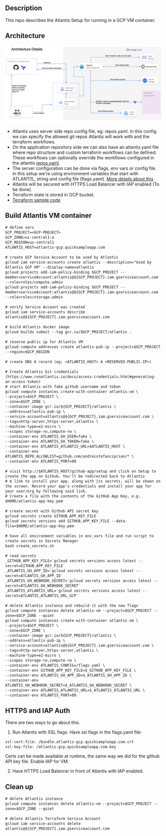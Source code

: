 ## Description

This repo describes the Atlantis Setup for running in a GCP VM container.

## Architecture

![Atlantis Architecture image](atlantis_architecture.png?raw=true "Atlantis GCP Architecture")

* Atlantis uses server side repo config file, eg: repos.yaml. In this config we can specify the allowed git repos Atlantis will work with and the terraform workflows.
* On the application repository side we can also have an atlantis.yaml file where repo structure and custom terraform workflows can be defined. These workflows can optionally override the workflows configured in the atlantis [repos.yaml](https://github.com/andreistefanciprian/tf-sample-code/blob/master/atlantis.yaml).
* The server configuration can be done via flags, env vars or config file. In this setup we're using environment variables that start with ATLANTIS_ string and config file (flags.yaml). [More details about this](https://www.runatlantis.io/docs/server-configuration.html#environment-variables)
* Atlantis will be secured with HTTPS Load Balancer with IAP enabled (To be done).
* Terraform state is stored in GCP bucket.
* [Terraform sample code](https://github.com/andreistefanciprian/tf-sample-code)


## Build Atlantis VM container
```
# define vars
GCP_PROJECT=<GCP-PROJECT>
GCP_ZONE=us-central1-a
GCP_REGION=us-central1
ATLANTIS_HOST=atlantis-gcp.quicksampleapp.com

# create GCP Service Account to be used by Atlantis
gcloud iam service-accounts create atlantis --description="Used by Atlantis GCP VM" --display-name=atlantis
gcloud projects add-iam-policy-binding $GCP_PROJECT --member=serviceAccount:atlantis@${GCP_PROJECT}.iam.gserviceaccount.com --role=roles/compute.admin
gcloud projects add-iam-policy-binding $GCP_PROJECT --member=serviceAccount:atlantis@${GCP_PROJECT}.iam.gserviceaccount.com --role=roles/storage.admin

# verify Service Account was created
gcloud iam service-accounts describe atlantis@${GCP_PROJECT}.iam.gserviceaccount.com

# build Atlantis docker image
gcloud builds submit --tag gcr.io/$GCP_PROJECT/atlantis .

# reserve public ip for Atlantis VM
gcloud compute addresses create atlantis-pub-ip --project=$GCP_PROJECT --region=$GCP_REGION

# create DNS A record (eg: <ATLANTIS_HOST> A <RESERVED-PUBLIC-IP>)

# Create Atlantis Git credentials (https://www.runatlantis.io/docs/access-credentials.html#generating-an-access-token)
# start Atlantis with fake github username and token
gcloud compute instances create-with-container atlantis-vm \
--project=$GCP_PROJECT \
--zone=$GCP_ZONE \
--container-image gcr.io/${GCP_PROJECT}/atlantis \
--address=atlantis-pub-ip \
--service-account=atlantis@${GCP_PROJECT}.iam.gserviceaccount.com \
--tags=http-server,https-server,atlantis \
--machine-type=e2-micro \
--scopes storage-rw,compute-rw \
--container-env ATLANTIS_GH_USER=fake \
--container-env ATLANTIS_GH_TOKEN=fake \
--container-env ATLANTIS_ATLANTIS_URL=$ATLANTIS_HOST \
--container-env ATLANTIS_REPO_ALLOWLIST=github.com/andreistefanciprian/* \
--container-env ATLANTIS_PORT=80

# visit http://$ATLANTIS_HOST/github-app/setup and click on Setup to create the app on Github. You'll be redirected back to Atlantis
# A link to install your app, along with its secrets, will be shown on the screen. Record your app's credentials and install your app for your user/org by following said link.
# Create a file with the contents of the GitHub App Key, e.g. $HOME/atlantis-app-key.pem

# create secret with Github API secret key
gcloud secrets create GITHUB_APP_KEY_FILE
gcloud secrets versions add GITHUB_APP_KEY_FILE --data-file=$HOME/atlantis-app-key.pem

# have all environment variables in env_vars file and run script to create secrets in Secrets Manager
bash create_secrets.sh

# read secrets
_GITHUB_APP_KEY_FILE=`gcloud secrets versions access latest --secret=GITHUB_APP_KEY_FILE`
_ATLANTIS_GH_APP_ID=`gcloud secrets versions access latest --secret=ATLANTIS_GH_APP_ID`
_ATLANTIS_GH_WEBHOOK_SECRET=`gcloud secrets versions access latest --secret=ATLANTIS_GH_WEBHOOK_SECRET`
_ATLANTIS_ATLANTIS_URL=`gcloud secrets versions access latest --secret=ATLANTIS_ATLANTIS_URL_GCP`

# delete Atlantis instance and rebuild it with the new flags
gcloud compute instances delete atlantis-vm --project=$GCP_PROJECT --zone=$GCP_ZONE --quiet
gcloud compute instances create-with-container atlantis-vm \
--project=$GCP_PROJECT \
--zone=$GCP_ZONE \
--container-image gcr.io/${GCP_PROJECT}/atlantis \
--address=atlantis-pub-ip \
--service-account=atlantis@${GCP_PROJECT}.iam.gserviceaccount.com \
--tags=http-server,https-server,atlantis \
--machine-type=e2-micro \
--scopes storage-rw,compute-rw \
--container-env ATLANTIS_CONFIG=/flags.yaml \
--container-env GITHUB_APP_KEY_FILE=$_GITHUB_APP_KEY_FILE \
--container-env ATLANTIS_GH_APP_ID=$_ATLANTIS_GH_APP_ID \
--container-env ATLANTIS_GH_WEBHOOK_SECRET=$_ATLANTIS_GH_WEBHOOK_SECRET \
--container-env ATLANTIS_ATLANTIS_URL=$_ATLANTIS_ATLANTIS_URL \
--container-env ATLANTIS_PORT=80
```

## HTTPS and IAP Auth

There are two ways to go about this.

1. Run Atlantis with SSL flags. Have ssl flags in the flags.yaml file:
```
ssl-cert-file: /bundle.atlantis-gcp.quicksampleapp.com.crt
ssl-key-file: /atlantis-gcp.quicksampleapp.com.key
```
Certs can be made available at runtime, the same way we did for the github API key file.
Enable IAP for VM.

2. Have HTTPS Load Balancer in front of Atlantis with IAP enabled.

## Clean up
```
# delete Atlantis instance
gcloud compute instances delete atlantis-vm --project=$GCP_PROJECT --zone=$GCP_ZONE --quiet

# delete Atlantis Terraform Service Account 
gcloud iam service-accounts delete atlantis@${GCP_PROJECT}.iam.gserviceaccount.com
```
